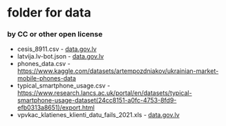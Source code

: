 # folder for data
### by CC or other open license

* cesis_8911.csv - [data.gov.lv](https://data.gov.lv/dati/lv/dataset/cesu-novada-pasvaldibas-digitalo-kanalu-izmantosana/resource/2e1a4a86-e4d2-4b6c-996f-701bade5fac1)
* latvija.lv-bot.json - [data.gov.lv](https://data.gov.lv/dati/dataset/35d3df09-63c7-45e1-ae97-55ee0b3f06aa/resource/c496b724-63e7-47b5-9e43-68b81314618d/download/latvija.lv-bot.json)
* phones_data.csv - https://www.kaggle.com/datasets/artempozdniakov/ukrainian-market-mobile-phones-data
* typical_smartphone_usage.csv - https://www.research.lancs.ac.uk/portal/en/datasets/typical-smartphone-usage-dataset(24cc8151-a0fc-4753-8fd9-efb0313a8651)/export.html
* vpvkac_klatienes_klienti_datu_fails_2021.xls - [data.gov.lv](https://data.gov.lv/dati/lv/dataset/vpvkac-2017-gada-klientu-aptaujas-datufails/resource/6ec09feb-cc5f-4753-a094-c6ec7bb0f2b3)
